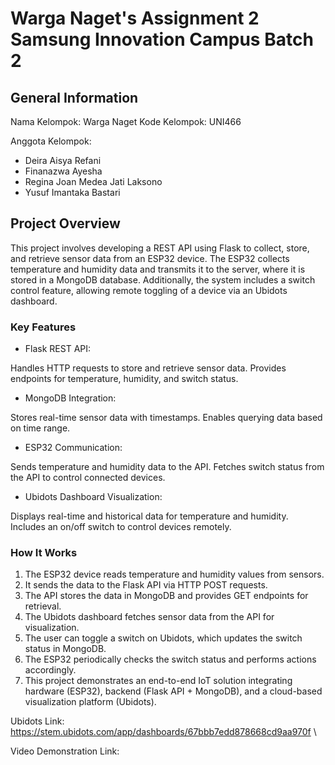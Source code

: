# Warga Naget's Assignment 2 Samsung Innovation Campus Batch 2

## General Information
Nama Kelompok: Warga Naget
Kode Kelompok: UNI466

Anggota Kelompok:
- Deira Aisya Refani
- Finanazwa Ayesha
- Regina Joan Medea Jati Laksono
- Yusuf Imantaka Bastari

## Project Overview
This project involves developing a REST API using Flask to collect, store, and retrieve sensor data from an ESP32 device. The ESP32 collects temperature and humidity data and transmits it to the server, where it is stored in a MongoDB database. Additionally, the system includes a switch control feature, allowing remote toggling of a device via an Ubidots dashboard.

### Key Features
- Flask REST API:

Handles HTTP requests to store and retrieve sensor data.
Provides endpoints for temperature, humidity, and switch status.
- MongoDB Integration:

Stores real-time sensor data with timestamps.
Enables querying data based on time range.
- ESP32 Communication:

Sends temperature and humidity data to the API.
Fetches switch status from the API to control connected devices.
- Ubidots Dashboard Visualization:

Displays real-time and historical data for temperature and humidity.
Includes an on/off switch to control devices remotely.

### How It Works
1. The ESP32 device reads temperature and humidity values from sensors.
2. It sends the data to the Flask API via HTTP POST requests.
3. The API stores the data in MongoDB and provides GET endpoints for retrieval.
4. The Ubidots dashboard fetches sensor data from the API for visualization.
5. The user can toggle a switch on Ubidots, which updates the switch status in MongoDB.
6. The ESP32 periodically checks the switch status and performs actions accordingly.
7. This project demonstrates an end-to-end IoT solution integrating hardware (ESP32), backend (Flask API + MongoDB), and a cloud-based visualization platform (Ubidots).

Ubidots Link: https://stem.ubidots.com/app/dashboards/67bbb7edd878668cd9aa970f
\\

Video Demonstration Link: 
